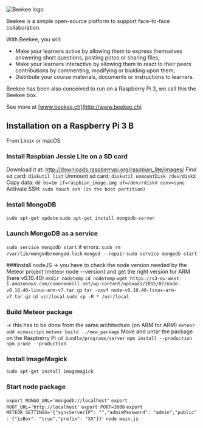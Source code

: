 
![Beekee logo](http://www.beekee.ch/images/beekee_logo_black.png)

Beekee is a simple open-source platform to support face-to-face collaboration.

With Beekee, you will:
* Make your learners active by allowing them to express themselves answering short questions, posting potos or sharing files;
* Make your learners interactive by allowing them to react to their peers contributions by commenting, modifying or biulding upon them;
* Distribute your course materials, documents or instructions to learners.

Beekee has been also conceived to run on a Raspberry Pi 3, we call this the Beekee box.

See more at [www.beekee.ch](http://www.beekee.ch)


## Installation on a Raspberry Pi 3 B
From Linux or macOS

### Install Raspbian Jessie Lite on a SD card
Download it at: http://downloads.raspberrypi.org/raspbian_lite/images/
Find sd card:
```diskutil list```
Unmount sd card:
```diskutil unmountDisk /dev/diskX```
Copy data:
```dd bs=1m if=raspbian_image.img of=/dev/rdiskX conv=sync```
Activate SSH:
```sudo touch ssh (in the boot partition)```

### Install MongoDB
```sudo apt-get update```
```sudo apt-get install mongodb-server```

### Launch MongoDB as a service
```sudo service mongodb start```
if errors:
```sudo rm /var/lib/mongodb/mongod.lock```
```mongod --repair```
```sudo service mongodb start```

###Install nodeJS
-> you have to check the node version needed by the Meteor project (meteor node --version) and get the right version for ARM (here v0.10.40)
```mkdir nodetemp```
```cd nodetemp```
```wget https://s3-eu-west-1.amazonaws.com/conoroneill.net/wp-content/uploads/2015/07/node-v0.10.40-linux-arm-v7.tar.gz```
```tar -zxvf node-v0.10.40-linux-arm-v7.tar.gz```
```cd usr/local```
```sudo cp -R * /usr/local```

### Build Meteor package
-> this has to be done from the same architecture (on ARM for ARM)
```meteor add ecmascript```
```meteor build ../new_package```
Move and untar the package on the Raspberry Pi
```cd bundle/programs/server```
```npm install --production```
```npm prune --production```

### Install ImageMagick
```sudo apt-get install imagemagick```

### Start node package
```export MONGO_URL='mongodb://localhost'```
```export ROOT_URL='http://localhost'```
```export PORT=3000```
```export METEOR_SETTINGS='{"syncServerIP": "","adminPassword": "admin","public" : {"isBox": "true","prefix": "XX"}}'```
```node main.js```